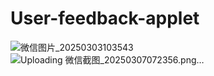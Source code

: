 # User-feedback-applet
![微信图片_20250303103543](https://github.com/user-attachments/assets/f86bd871-f14d-4fc1-a381-1904ef5db9d0)
![Uploading 微信截图_20250307072356.png…]()

